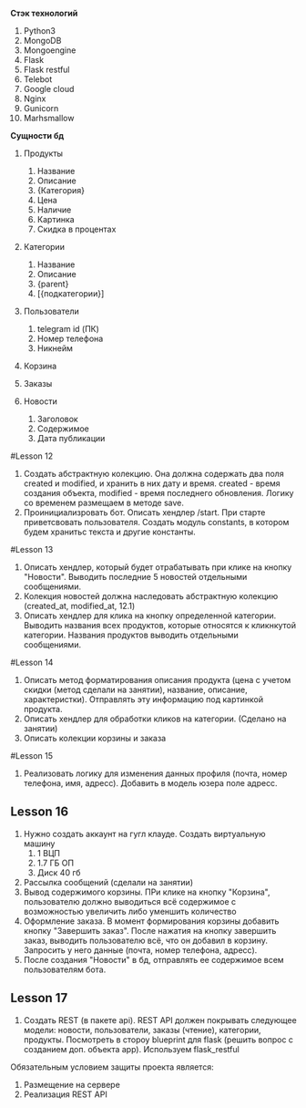 **Стэк технологий**
1) Python3
2) MongoDB
3) Mongoengine
4) Flask
5) Flask restful
6) Telebot
7) Google cloud
8) Nginx
9) Gunicorn
10) Marhsmallow

**Сущности бд**
1) Продукты
   1. Название
   2. Описание
   3. {Категория} 
   4. Цена
   5. Наличие
   6. Картинка
   7. Скидка в процентах 
    
2) Категории
   1. Название
   2. Описание
   3. {parent}
   4. [{подкатегории}] 
3) Пользователи
   1. telegram id (ПК)
   2. Номер телефона
   3. Никнейм
4) Корзина
5) Заказы
6) Новости
   1. Заголовок
   2. Содержимое
   3. Дата публикации 
   
#Lesson 12
1) Создать абстрактную колекцию. Она должна содержать два поля created и modified, и хранить в них дату и время. 
created - время создания объекта, modified - время последнего обновления. Логику со временем размещаем в методе save.
2) Проинициализровать бот. Описать хендлер /start. При старте приветсвовать пользователя. Создать модуль constants, в котором
будем хранитьс текста и другие константы. 
   
#Lesson 13
1) Описать хендлер, который будет отрабатывать при клике на кнопку "Новости". Выводить последние 5 новостей
   отдельными сообщениями.
2) Колекция новостей должна наследовать абстрактную колекцию (created_at, modified_at, 12.1)
3) Описать хендлер для клика на кнопку определенной категории. Выводить названия всех продуктов, которые 
относятся к кликнкутой категории. Названия продуктов выводить отдельными сообщениями. 
   
#Lesson 14

1) Описать метод форматирования описания продукта (цена с учетом скидки (метод сделали на занятии), название, описание, характеристки). Отправлять 
эту информацию под картинкой продукта.
2) Описать хендлер для обработки кликов на категории. (Сделано на занятии)
3) Описать колекции корзины и заказа

#Lesson 15
1) Реализовать логику для изменения данных профиля (почта, номер телефона, имя, адресс). Добавить в модель юзера
поле адресс. 
   
## Lesson 16
1) Нужно создать аккаунт на гугл клауде. Создать виртуальную машину
   1. 1 ВЦП
   2. 1.7 ГБ ОП
   3. Диск 40 гб
2) Рассылка сообщений (сделали на занятии)
3) Вывод содержимого корзины. ПРи клике на кнопку "Корзина", пользователю должно выводиться всё содержимое с возможностью
увеличить либо уменшить количество
4) Оформление заказа. В момент формирования корзины добавить кнопку "Завершить заказ". После нажатия на кнопку завершить заказ,
выводить пользователю всё, что он добавил в корзину. Запросить у него данные (почта, номер телефона, адресс).
 5) После создания "Новости" в бд, отправлять ее содержимое всем пользователям бота.   

## Lesson 17
1) Создать REST (в пакете api). REST API должен покрывать следующее модели: новости, пользователи, заказы (чтение), 
категории, продукты. Посмотреть в стороу blueprint для flask (решить вопрос с созданием доп. объекта app). Используем flask_restful
   
Обязательным условием защиты проекта является:
1) Размещение на сервере
2) Реализация REST API